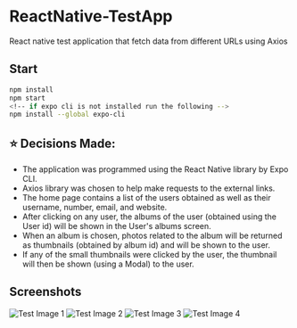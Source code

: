 # ReactNative-TestApp
React native test application that fetch data from different URLs using Axios 

## Start

```bash
npm install
npm start
<!-- if expo cli is not installed run the following -->
npm install --global expo-cli
```

## :star: Decisions Made:
- The application was programmed using the React Native library by Expo CLI.
- Axios library was chosen to help make requests to the external links.
- The home page contains a list of the users obtained as well as their username, number, email, and website.
- After clicking on any user, the albums of the user (obtained using the User id) will be shown in the User's albums screen.
- When an album is chosen, photos related to the album will be returned as thumbnails (obtained by album id) and will be shown to the user.
- If any of the small thumbnails were clicked by the user, the thumbnail will then be shown (using a Modal) to the user. 


## Screenshots

![Test Image 1](https://github.com/mohamedasoliman/ReactNative-TestApp/blob/master/screenShots/homeScreen.png)
![Test Image 2](https://github.com/mohamedasoliman/ReactNative-TestApp/blob/master/screenShots/userAlbumsScreen.png)
![Test Image 3](https://github.com/mohamedasoliman/ReactNative-TestApp/blob/master/screenShots/thumbnails.png)
![Test Image 4](https://github.com/mohamedasoliman/ReactNative-TestApp/blob/master/screenShots/thumbnailBigSize.png)
